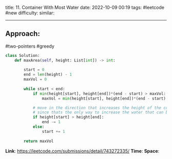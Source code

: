 title: 11. Container With Most Water
date: 2022-10-09 00:19
tags: #leetcode #new
difficulty:
similar: 

---
## Approach:
#two-pointers #greedy 

```python
class Solution:
    def maxArea(self, height: List[int]) -> int:
        
        start = 0
        end = len(height) - 1
        maxVol = 0
        
        while start < end:
            if min(height[start], height[end])*(end - start) > maxVol:
                maxVol = min(height[start], height[end])*(end - start)

			# move in the direction that increases the height of the container
			# since thats the only way to increase the water that can be contained
            if height[start] > height[end]:
                end -= 1
            else:
                start += 1
                
        return maxVol
```

**Link**: https://leetcode.com/submissions/detail/743272335/
**Time**:
**Space**: